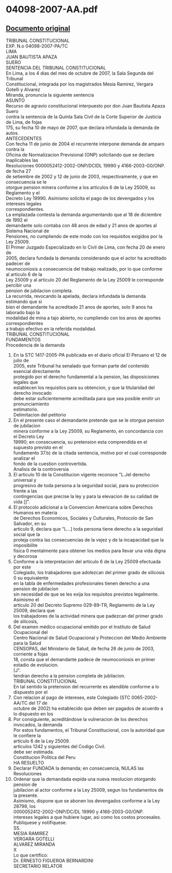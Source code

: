 
04098-2007-AA.pdf
=================
  
[Documento original](https://tc.gob.pe/jurisprudencia/2008/04098-2007-AA.pdf)  
---  
TRIBUNAL CONSTITUCIONAL  
EXP. N.o 04098-2007-PA/TC  
LIMA  
JUAN BAUTISTA APAZA  
SUERO  
SENTENCIA DEL TRIBUNAL CONSTITUCIONAL  
En Lima, a los 4 dias del mes de octubre de 2007, la Sala Segunda del Tribunal  
Constitucional, integrada por los magistrados Mesia Ramirez, Vergara Gotelli y Alvarez  
Miranda, pronuncia la siguiente sentencia  
ASUNTO  
Recurso de agravio constitucional interpuesto por don Juan Bautista Apaza Suero  
contra la sentencia de la Quinta Sala Civil de la Corte Superior de Justicia de Lima, de fojas  
175, su fecha 10 de mayo de 2007, que declara infundada la demanda de autos.  
ANTECEDENTES  
Con fecha 11 de junio de 2004 el recurrente interpone demanda de amparo contra la  
Oficina de Normalizacion Previsional (ONP) solicitando que se declare inaplicables las  
Resoluciones 0000052412-2002-ONP/DCIDL 19990 y 4166-2003-G0/ONP. de fecha 27  
de setiembre de 2002 y 12 de junio de 2003, respectivamente, y que en consecuencia se le  
otorgue pension minera conforme a los articulos 6 de la Ley 25009, su Reglamento y el  
Decreto Ley 19990. Asimismo solicita el pago de los devengados y los intereses legales  
correspondientes.  
La emplazada contesta la demanda argumentando que al 18 de diciembre de 1992 el  
demandante solo contaba con 48 anos de edad y 21 anos de aportes al Sistema Nacional de  
Pensiones, no cumpliendo de este modo con los requisitos exigidos por la Ley 25009.  
El Primer Juzgado Especializado en lo Civil de Lima, con fecha 20 de enero de  
2005, declara fundada la demanda considerando que el actor ha acreditado padecer de  
neumoconiosis a consecuencia del trabajo realizado, por lo que conforme al articulo 6 de la  
Ley 25009 y al articulo 20 del Reglamento de la Ley 25009 le corresponde percibir una  
pension de jubilacion completa.  
La recurrida, revocando la apelada, declara infundada la demanda estimando que si  
bien el demandante ha acreditado 21 anos de aportes, solo 9 anos ha laborado bajo la  
modalidad de mina a tajo abierto, no cumpliendo con los anos de aportes correspondientes  
a trabajo efectivo en la referida modalidad.  
TRIBUNAL CONSTITUCIONAL  
FUNDAMENTOS  
Procedencia de la demanda  
1. En la STC 1417-2005-PA publicada en el diario oficial El Peruano el 12 de julio de  
2005, este Tribunal ha senalado que forman parte del contenido esencial directamente  
protegido por el derecho fundamental a la pension, las disposiciones legales que  
establecen los requisitos para su obtencion, y que la titularidad del derecho invocado  
debe estar suficientemente acreditada para que sea posible emitir un pronunciamiento  
estimatorio.  
Delimitacion del petitorio  
2. En el presente caso el demandante pretende que se le otorgue pension de jubilacion  
minera conforme a la Ley 25009, su Reglamento, en concordancia con el Decreto Ley  
19990; en consecuencia, su pretension esta comprendida en el supuesto previsto en el  
fundamento 37.b) de la citada sentencia, motivo por el cual corresponde analizar el  
fondo de la cuestion controvertida.  
Analisis de la controversia  
3. El articulo 10 de la Constitucion vigente reconoce "L.Jel derecho universal y  
progresivo de toda persona a la seguridad social, para su proteccion frente a las  
contingencias que precise la ley y para la elevacion de su calidad de vida []".  
4. El protocolo adicional a la Convencion Americana sobre Derechos Humanos en materia  
de Derechos Economicos, Sociales y Culturales, Protocolo de San Salvador, en su  
articulo 9, declara que "L...] toda persona tiene derecho a la seguridad social que la  
proteja contra las consecuencias de la vejez y de la incapacidad que la imposibilite  
fisica 0 mentalmente para obtener los medios para llevar una vida digna y decorosa  
5. Conforme a la interpretacion del articulo 6 de la Ley 25009 efectuada por este  
Colegiado, los trabajadores que adolezcan del primer grado de silicosis 0 su equivalente  
en la tabla de enfermedades profesionales tienen derecho a una pension de jubilacion  
sin necesidad de que se les exija los requisitos previstos legalmente. Asimismo el  
articulo 20 del Decreto Supremo 029-89-TR, Reglamento de la Ley 25009, declara que  
los trabajadores de la actividad minera que padezcan del primer grado de silicosis,  
6. Del examen médico ocupacional emitido por el Instituto de Salud Ocupacional del  
Centro Nacional de Salud Ocupacional y Proteccion del Medio Ambiente para la Salud  
CENSOPAS, del Ministerio de Salud, de fecha 26 de junio de 2003, corriente a fojas  
18, consta que el demandante padece de neumoconiosis en primer estadio de evolucion.  
[J".  
tendran derecho a la pension completa de jubilacion.  
TRIBUNAL CONSTITUCIONAL  
En tal sentido la pretension del recurrente es atendible conforme a lo dispuesto por el  
7. Con relacion al pago de intereses, este Colegiado (STC 0065-2002-AA/TC del 17 de  
octubre de 2002) ha establecido que deben ser pagados de acuerdo a lo dispuesto en los  
8. Por consiguiente, acreditândose la vulneracion de los derechos invocados, la demanda  
Por estos fundamentos, el Tribunal Constitucional, con la autoridad que le confiere la  
articulo 6 de la Ley 25009.  
articulos 1242 y siguientes del Codigo Civil.  
debe ser estimada.  
Constitucion Politica del Peru  
HA RESUELTO  
1. Declarar FUNDADA la demanda; en consecuencia, NULAS las Resoluciones  
2. Ordenar que la demandada expida una nueva resolucion otorgando pension de  
jubilacion al actor conforme a la Ley 25009, segun los fundamentos de la presente.  
Asimismo, dispone que se abonen los devengados conforme a la Ley 28798, los  
0000052412-2002-ONP/DC/DL 19990 y 4166-2003-G0/ONP.  
intereses legales a que hubiere lugar, asi como los costos procesales.  
Publiquese y notifiquese.  
SS.  
MESIA RAMIREZ  
VERGARA GOTELLI  
ALVAREZ MIRANDA  
X  
Lo que certifico:  
Dr. ERNESTO FIGUEROA BERNARDINI  
SECRETARIO RELATOR